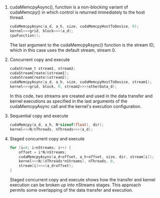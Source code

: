 1. 	cudaMemcpyAsync(), function is a non-blocking variant of cudaMemcpy() in which control is returned immediately to the host thread.
	```cpp
	cudaMemcpyAsync(a_d, a_h, size, cudaMemcpyHostToDevice, 0);
	kernel<<<grid, block>>>(a_d);
	cpuFunction();
	```
	The last argument to the cudaMemcpyAsync() function is the stream ID, which in this case uses the default stream, stream 0.
2. 	Concurrent copy and execute
	```c
	cudaStream_t stream1, stream2;
	cudaStreamCreate(&stream1);
	cudaStreamCreate(&stream2);
	cudaMemcpyAsync(a_d, a_h, size, cudaMemcpyHostToDevice, stream1);
	kernel<<<grid, block, 0, stream2>>>(otherData_d);
	```
	In this code, two streams are created and used in the data transfer and kernel executions
	as specified in the last arguments of the cudaMemcpyAsync call and the kernel's execution configuration.
   
3. 	Sequential copy and execute
	```c
	cudaMemcpy(a_d, a_h, N*sizeof(float), dir);
	kernel<<<N/nThreads, nThreads>>>(a_d);
	```
4. 	Staged concurrent copy and execute
	```cpp
	for (i=0; i<nStreams; i++) {
		offset = i*N/nStreams;
		cudaMemcpyAsync(a_d+offset, a_h+offset, size, dir, stream[i]);
		kernel<<<N/(nThreads*nStreams), nThreads, 0,
		stream[i]>>>(a_d+offset);
	}
	```
	Staged concurrent copy and execute shows how the transfer and kernel execution can
	be broken up into nStreams stages. This approach permits some overlapping of the data transfer and execution.